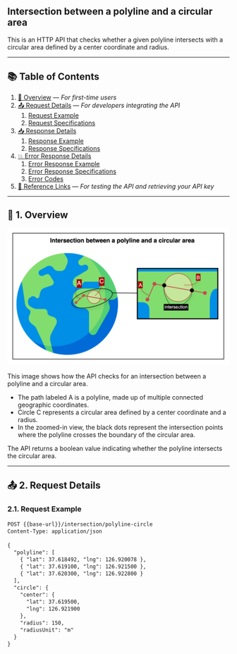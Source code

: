 ## Intersection between a polyline and a circular area

This is an HTTP API that checks whether a given polyline intersects with a circular area defined by a center coordinate and radius.

---

## 📚 Table of Contents

1. [🧭 Overview](#-1-overview) — *For first-time users*
2. [📤 Request Details](#-2-request-details) — *For developers integrating the API*
    1. [Request Example](#21-request-example)
    2. [Request Specifications](#22-request-specifications)
3. [📥 Response Details](#-3-response-details)
    1. [Response Example](#31-response-example)
    2. [Response Specifications](#32-response-specifications)
4. [💥 Error Response Details](#-4-error-response-details)
    1. [Error Response Example](#41-error-response-example)
    2. [Error Response Specifications](#42-error-response-specifications)
    3. [Error Codes](#43-error-codes)
5. [🔗 Reference Links](#-5-reference-links) — *For testing the API and retrieving your API key*

---

## 🧭 1. Overview

![intersection-between-a-polyline-and-a-circular-area](./img/intersection-between-a-polyline-and-a-circular-area.png)

This image shows how the API checks for an intersection between a polyline and a circular area.

- The path labeled A is a polyline, made up of multiple connected geographic coordinates.
- Circle C represents a circular area defined by a center coordinate and a radius.
- In the zoomed-in view, the black dots represent the intersection points where the polyline crosses the boundary of the circular area.

The API returns a boolean value indicating whether the polyline intersects the circular area.

---

## 📤 2. Request Details

### 2.1. Request Example

```http request
POST {{base-url}}/intersection/polyline-circle
Content-Type: application/json

{
  "polyline": [
    { "lat": 37.618492, "lng": 126.920078 },
    { "lat": 37.619100, "lng": 126.921500 },
    { "lat": 37.620300, "lng": 126.922800 }
  ],
  "circle": {
    "center": {
      "lat": 37.619500,
      "lng": 126.921900
    },
    "radius": 150,
    "radiusUnit": "m"
  }
}
```